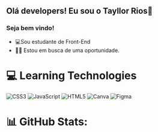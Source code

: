 ## Olá developers! Eu sou o Tayllor Rios👋

### Seja bem vindo!

- 💻Sou estudante de Front-End<br>
- 👩‍🎓 Estou em busca de uma oportunidade.

# 💻 Learning Technologies
![CSS3](https://img.shields.io/badge/css3-%231572B6.svg?style=flat-square&logo=css3&logoColor=white) ![JavaScript](https://img.shields.io/badge/javascript-%23323330.svg?style=flat-square&logo=javascript&logoColor=%23F7DF1E) ![HTML5](https://img.shields.io/badge/html5-%23E34F26.svg?style=flat-square&logo=html5&logoColor=white) ![Canva](https://img.shields.io/badge/Canva-%2300C4CC.svg?style=flat-square&logo=Canva&logoColor=white) 	![Figma](https://img.shields.io/badge/figma-%23F24E1E.svg?style=flat-square&logo=figma&logoColor=white)
# 📊 GitHub Stats:
<img src="https://camo.githubusercontent.com/c747089f0c3020b80d2e9465e7d4071c227a71c328088c530f8c7c33b3c7527c/68747470733a2f2f6769746875622d726561646d652d73746174732e76657263656c2e6170702f6170692f746f702d6c616e67732f3f757365726e616d653d4465765461796c6c6f7252696f73267468656d653d68696768636f6e747261737426686964655f626f726465723d66616c736526696e636c7564655f616c6c5f636f6d6d6974733d66616c736526636f756e745f707269766174653d66616c7365266c61796f75743d636f6d70616374" alt="" data-canonical-src="https://github-readme-stats.vercel.app/api/top-langs/?username=DevTayllorRios&amp;theme=highcontrast&amp;hide_border=false&amp;include_all_commits=false&amp;count_private=false&amp;layout=compact" style="max-width: 100%;">

<img src="https://camo.githubusercontent.com/dc0b447d0176c9298d7d6664559f3a987337b877164c93fd79b62e165e4591ec/68747470733a2f2f6769746875622d726561646d652d73746174732e76657263656c2e6170702f6170693f757365726e616d653d4465765461796c6c6f7252696f73267468656d653d68696768636f6e747261737426686964655f626f726465723d66616c736526696e636c7564655f616c6c5f636f6d6d6974733d66616c736526636f756e745f707269766174653d66616c7365" alt="" data-canonical-src="https://github-readme-stats.vercel.app/api?username=DevTayllorRios&amp;theme=highcontrast&amp;hide_border=false&amp;include_all_commits=false&amp;count_private=false" style="max-width: 100%;">

<!-- Proudly created with GPRM ( https://gprm.itsvg.in ) -->

